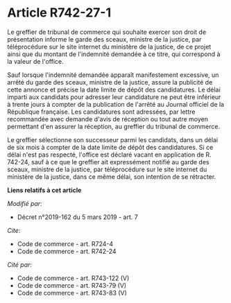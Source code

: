 # Article R742-27-1

Le greffier de tribunal de commerce qui souhaite exercer son droit de présentation informe le garde des sceaux, ministre de
la justice, par téléprocédure sur le site internet du ministère de la justice, de ce projet ainsi que du montant de
l'indemnité demandée à ce titre, qui correspond à la valeur de l'office. 

Sauf lorsque l'indemnité demandée apparaît manifestement excessive, un arrêté du garde des sceaux, ministre de la justice,
assure la publicité de cette annonce et précise la date limite de dépôt des candidatures. Le délai imparti aux candidats pour
adresser leur candidature ne peut être inférieur à trente jours à compter de la publication de l'arrêté au Journal officiel
de la République française. Les candidatures sont adressées, par lettre recommandée avec demande d'avis de réception ou tout
autre moyen permettant d'en assurer la réception, au greffier du tribunal de commerce. 

Le greffier sélectionne son successeur parmi les candidats, dans un délai de six mois à compter de la date limite de dépôt
des candidatures. Si ce délai n'est pas respecté, l'office est déclaré vacant en application de R. 742-24, sauf à ce que le
greffier ait expressément notifié au garde des sceaux, ministre de la justice, par téléprocédure sur le site internet du
ministère de la justice, dans ce même délai, son intention de se rétracter.

**Liens relatifs à cet article**

_Modifié par_:

  - Décret n°2019-162 du 5 mars 2019 - art. 7

_Cite_:

  - Code de commerce - art. R724-4
  - Code de commerce - art. R742-24

_Cité par_:

  - Code de commerce - art. R743-122 (V)
  - Code de commerce - art. R743-79 (V)
  - Code de commerce - art. R743-83 (V)
